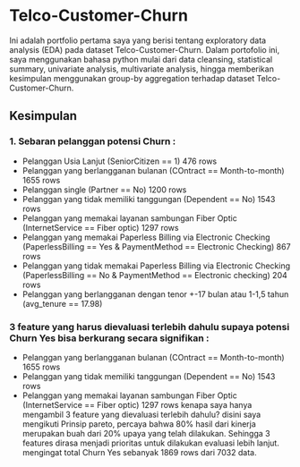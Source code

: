 # Telco-Customer-Churn
Ini adalah portfolio pertama saya yang berisi tentang exploratory data analysis (EDA) pada dataset Telco-Customer-Churn. Dalam portofolio ini, saya menggunakan bahasa python mulai dari data cleansing, statistical summary, univariate analysis, multivariate analysis, hingga memberikan kesimpulan menggunakan group-by aggregation terhadap dataset Telco-Customer-Churn.

## Kesimpulan
### 1. Sebaran pelanggan potensi Churn :
- Pelanggan Usia Lanjut (SeniorCitizen == 1) 476 rows
- Pelanggan yang berlangganan bulanan (COntract == Month-to-month) 1655 rows
- Pelanggan single (Partner == No) 1200 rows
- Pelanggan yang tidak memiliki tanggungan (Dependent == No) 1543 rows
- Pelanggan yang memakai layanan sambungan Fiber Optic (InternetService == Fiber optic) 1297 rows
- Pelanggan yang memakai Paperless Billing via Electronic Checking (PaperlessBilling == Yes & PaymentMethod == Electronic Checking) 867 rows
- Pelanggan yang tidak memakai Paperless Billing via Electronic Checking (PaperlessBilling == No & PaymentMethod == Electronic checking) 204 rows
- Pelanggan yang berlangganan dengan tenor +-17 bulan atau 1-1,5 tahun (avg_tenure == 17.98)
### 3 feature yang harus dievaluasi terlebih dahulu supaya potensi Churn Yes bisa berkurang secara signifikan :
- Pelanggan yang berlangganan bulanan (COntract == Month-to-month) 1655 rows
- Pelanggan yang tidak memiliki tanggungan (Dependent == No) 1543 rows
- Pelanggan yang memakai layanan sambungan Fiber Optic (InternetService == Fiber optic) 1297 rows
kenapa saya hanya mengambil 3 feature yang dievaluasi terlebih dahulu? disini saya mengikuti Prinsip pareto, percaya bahwa 80% hasil dari kinerja merupakan buah dari 20% upaya yang telah dilakukan. Sehingga 3 features dirasa menjadi prioritas untuk dilakukan evaluasi lebih lanjut. mengingat total Churn Yes sebanyak 1869 rows dari 7032 data.

